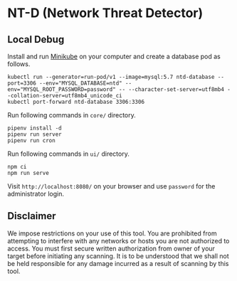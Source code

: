# NT-D (Network Threat Detector)



## Local Debug

Install and run [Minikube](https://kubernetes.io/ja/docs/tasks/tools/install-minikube/) on your computer and create a database pod as follows.

```
kubectl run --generator=run-pod/v1 --image=mysql:5.7 ntd-database --port=3306 --env="MYSQL_DATABASE=ntd" --env="MYSQL_ROOT_PASSWORD=password" -- --character-set-server=utf8mb4 --collation-server=utf8mb4_unicode_ci
kubectl port-forward ntd-database 3306:3306
```

Run following commands in `core/` directory.

```
pipenv install -d
pipenv run server
pipenv run cron
```

Run following commands in `ui/` directory.

```
npm ci
npm run serve
```

Visit `http://localhost:8080/` on your browser and use `password` for the administrator login.


## Disclaimer

We impose restrictions on your use of this tool. You are prohibited from attempting to interfere with any networks or hosts you are not authorized to access. You must first secure written authorization from owner of your target before initiating any scanning. It is to be understood that we shall not be held responsible for any damage incurred as a result of scanning by this tool.